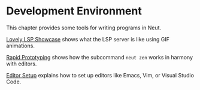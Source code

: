 # Development Environment

This chapter provides some tools for writing programs in Neut.

[Lovely LSP Showcase](./lovely-lsp-showcase.md) shows what the LSP server is like using GIF animations.

[Rapid Prototyping](./rapid-prototyping.md) shows how the subcommand `neut zen` works in harmony with editors.

[Editor Setup](./editor-setup.md) explains how to set up editors like Emacs, Vim, or Visual Studio Code.
